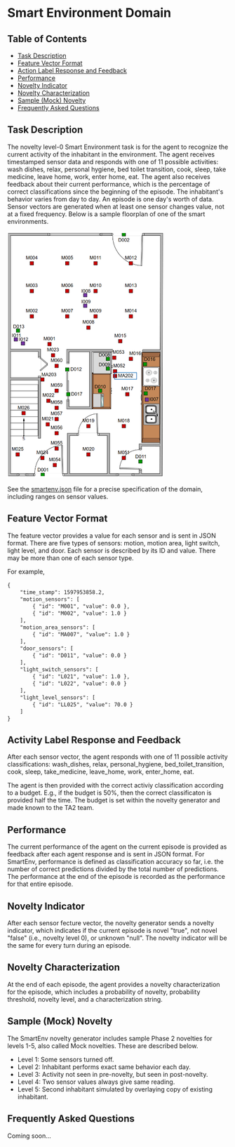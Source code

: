 # Smart Environment Domain

## Table of Contents

* [Task Description](#taskdescription)
* [Feature Vector Format](#featurevectorformat)
* [Action Label Response and Feedback](#actionlabel)
* [Performance](#performance)
* [Novelty Indicator](#noveltyindicator)
* [Novelty Characterization](#noveltycharacterization)
* [Sample (Mock) Novelty](#samplemocknovelty)
* [Frequently Asked Questions](#faq)

<a name="taskdescription">

## Task Description

The novelty level-0 Smart Environment task is for the agent to recognize the
current activity of the inhabitant in the environment. The agent receives
timestamped sensor data and responds with one of 11 possible activities: wash
dishes, relax, personal hygiene, bed toilet transition, cook, sleep, take
medicine, leave home, work, enter home, eat. The agent also receives feedback
about their current performance, which is the percentage of correct classifications
since the beginning of the episode. The inhabitant's behavior varies from day
to day. An episode is one day's worth of data. Sensor vectors are generated
when at least one sensor changes value, not at a fixed frequency. Below is a
sample floorplan of one of the smart environments.

![Sample Floorplan](floorplan.png)

See the [smartenv.json](smartenv.json) file for a precise specification of the
domain, including ranges on sensor values.

<a name="featurevectorformat">

## Feature Vector Format

The feature vector provides a value for each sensor and is sent in JSON format.
There are five types of sensors: motion, motion area, light switch, light
level, and door.  Each sensor is described by its ID and value. There may be
more than one of each sensor type.

For example,

```
{
    "time_stamp": 1597953858.2,
    "motion_sensors": [
        { "id": "M001", "value": 0.0 },
        { "id": "M002", "value": 1.0 }
    ],
    "motion_area_sensors": [
        { "id": "MA007", "value": 1.0 }
    ],
    "door_sensors": [
        { "id": "D011", "value": 0.0 }
    ],
    "light_switch_sensors": [
        { "id": "L021", "value": 1.0 },
        { "id": "L022", "value": 0.0 }
    ],
    "light_level_sensors": [
        { "id": "LL025", "value": 70.0 }
    ]
}
```

<a name="actionlabel">

## Activity Label Response and Feedback

After each sensor vector, the agent responds with one of 11 possible activity
classifications: wash\_dishes, relax, personal\_hygiene, bed\_toilet\_transition,
cook, sleep, take\_medicine, leave\_home, work, enter\_home, eat.

The agent is then provided with the correct activiy classification according to
a budget. E.g., if the budget is 50%, then the correct classificaton is provided
half the time. The budget is set within the novelty generator and made known
to the TA2 team.

<a name="performance">

## Performance

The current performance of the agent on the current episode is provided as
feedback after each agent response and is sent in JSON format. For SmartEnv,
performance is defined as classification accuracy so far, i.e. the number of
correct predictions divided by the total number of predictions. The performance
at the end of the episode is recorded as the performance for
that entire episode.

<a name="noveltyindicator">

## Novelty Indicator

After each sensor fecture vector, the novelty generator sends a novelty
indicator, which indicates if the current episode is novel "true", not novel
"false" (i.e., novelty level 0), or unknown "null". The novelty indicator will
be the same for every turn during an episode.

<a name="noveltycharacterization">

## Novelty Characterization

At the end of each episode, the agent provides a novelty characterization
for the episode, which includes a probability of novelty, probability threshold,
novelty level, and a characterization string.

<a name="samplemocknovelty">

## Sample (Mock) Novelty

The SmartEnv novelty generator includes sample Phase 2 novelties for levels 1-5,
also called Mock novelties. These are described below.

* Level 1: Some sensors turned off.
* Level 2: Inhabitant performs exact same behavior each day.
* Level 3: Activity not seen in pre-novelty, but seen in post-novelty.
* Level 4: Two sensor values always give same reading.
* Level 5: Second inhabitant simulated by overlaying copy of existing inhabitant.

<a name="faq">

## Frequently Asked Questions

Coming soon...

